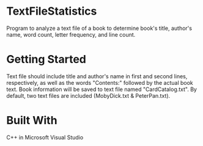 # TextFileStatistics
Program to analyze a text file of a book to determine book's title, author's name, word count, letter frequency, and line count.

# Getting Started
Text file should include title and author's name in first and second lines, respectively, as well as the words "Contents:" followed by the actual book text. Book information will be saved to text file named "CardCatalog.txt". By default, two text files are included (MobyDick.txt & PeterPan.txt). 

# Built With
C++ in Microsoft Visual Studio
